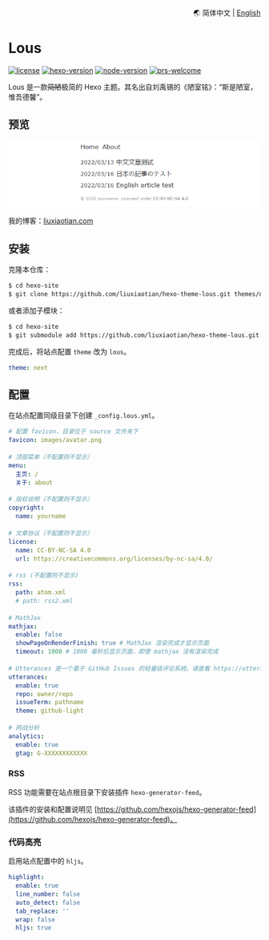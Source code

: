 <div align="right">
  🌏 简体中文 | <a title="English" href="README.en.md">English</a>
</div>

# Lous

[![license](https://img.shields.io/github/license/liuxiaotian/hexo-theme-lous?style=flat-square)](https://github.com/liuxiaotian/hexo-theme-lous/blob/main/LICENSE)
[![hexo-version](https://img.shields.io/badge/hexo-5.0+-0E83CD?style=flat-square&logo=hexo)](https://hexo.io/)
[![node-version](https://img.shields.io/badge/node-10.13+-339933?style=flat-square&logo=node.js)](https://nodejs.org/en/)
[![prs-welcome](https://img.shields.io/badge/PRs-welcome-brightgreen.svg?style=flat-square&logo=github)](https://github.com/liuxiaotian/hexo-theme-lous/pulls)

Lous 是一款~~简陋~~极简的 Hexo 主题。其名出自刘禹锡的《陋室铭》：“斯是陋室，惟吾德馨”。

## 预览

![preview](/source/_images/screenshot.png)

我的博客：[liuxiaotian.com](https://liuxiaotian.com)

## 安装

克隆本仓库：

``` bash
$ cd hexo-site
$ git clone https://github.com/liuxiaotian/hexo-theme-lous.git themes/next
```

或者添加子模块：

``` bash
$ cd hexo-site
$ git submodule add https://github.com/liuxiaotian/hexo-theme-lous.git themes/next
```

完成后，将站点配置 `theme` 改为 `lous`。

``` yml
theme: next
```

## 配置

在站点配置同级目录下创建 `_config.lous.yml`。

``` yml
# 配置 favicon，目录位于 source 文件夹下
favicon: images/avatar.png

# 顶部菜单（不配置则不显示）
menu:
  主页: /
  关于: about

# 版权说明（不配置则不显示）
copyright:
  name: yourname

# 文章协议（不配置则不显示）
license:
  name: CC-BY-NC-SA 4.0
  url: https://creativecommons.org/licenses/by-nc-sa/4.0/

# rss (不配置则不显示)
rss:
  path: atom.xml
  # path: rss2.xml

# MathJax
mathjax:
  enable: false
  showPageOnRenderFinish: true # MathJax 渲染完成才显示页面
  timeout: 1000 # 1000 毫秒后显示页面，即使 mathjax 没有渲染完成

# Utterances 是一个基于 GitHub Issues 的轻量级评论系统。请查看 https://utteranc.es/
utterances:
  enable: true
  repo: owner/repo
  issueTerm: pathname
  theme: github-light

# 网战分析
analytics:
  enable: true
  gtag: G-XXXXXXXXXXXX
```

### RSS

RSS 功能需要在站点根目录下安装插件 `hexo-generator-feed`。

该插件的安装和配置说明见 [https://github.com/hexojs/hexo-generator-feed](https://github.com/hexojs/hexo-generator-feed)。

### 代码高亮

启用站点配置中的 `hljs`。

``` yml
highlight:
  enable: true
  line_number: false
  auto_detect: false
  tab_replace: ''
  wrap: false
  hljs: true
```
